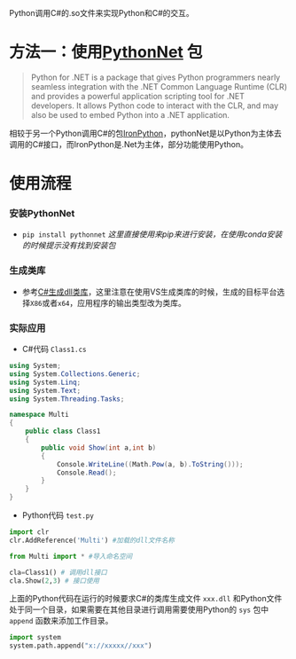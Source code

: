Python调用C#的.so文件来实现Python和C#的交互。
# 方法一：使用[PythonNet](https://pypi.org/project/pythonnet/2.2.1/) 包
> Python for .NET is a package that gives Python programmers nearly seamless integration with the .NET Common Language Runtime (CLR) and provides a powerful application scripting tool for .NET developers. It allows Python code to interact with the CLR, and may also be used to embed Python into a .NET application.

相较于另一个Python调用C#的包[IronPython](https://github.com/IronLanguages/ironpython3)，pythonNet是以Python为主体去调用的C#接口，而IronPython是.Net为主体，部分功能使用Python。

# 使用流程
### 安装PythonNet
- `pip install pythonnet` _这里直接使用来pip来进行安装，在使用conda安装的时候提示没有找到安装包_
### 生成类库
- 参考[C#生成dll类库]()，这里注意在使用VS生成类库的时候，生成的目标平台选择`X86`或者`x64`，应用程序的输出类型改为类库。
### 实际应用
- C#代码 `Class1.cs`
```C#
using System;
using System.Collections.Generic;
using System.Linq;
using System.Text;
using System.Threading.Tasks;

namespace Multi
{
    public class Class1
    {
        public void Show(int a,int b)
        {
            Console.WriteLine((Math.Pow(a, b).ToString()));
            Console.Read();
        }
    }
}
```
- Python代码 `test.py`
```Python
import clr
clr.AddReference('Multi') #加载的dll文件名称

from Multi import * #导入命名空间

cla=Class1() # 调用dll接口
cla.Show(2,3) # 接口使用
```
上面的Python代码在运行的时候要求C#的类库生成文件 `xxx.dll` 和Python文件处于同一个目录，如果需要在其他目录进行调用需要使用Python的 `sys` 包中 `append` 函数来添加工作目录。
```Python
import system
system.path.append("x://xxxxx//xxx")
```

